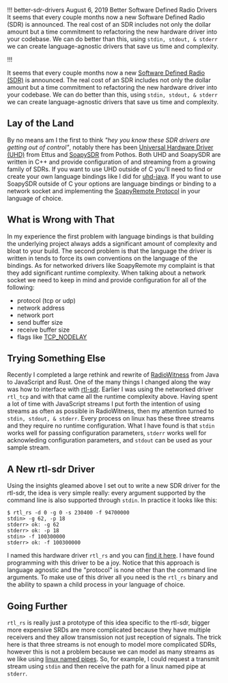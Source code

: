 !!!
better-sdr-drivers
August 6, 2019
Better Software Defined Radio Drivers
It seems that every couple months now a new Software Defined Radio (SDR) is announced. The real cost of an SDR includes not only the dollar amount but a time commitment to refactoring the new hardware driver into your codebase. We can do better than this, using `stdin, stdout, & stderr` we can create language-agnostic drivers that save us time and complexity.
<!--no banner-->
!!!


It seems that every couple months now a new [Software Defined Radio (SDR)](https://en.wikipedia.org/wiki/Software-defined_radio) is announced. The real cost of an SDR includes not only the dollar amount but a time commitment to refactoring the new hardware driver into your codebase. We can do better than this, using `stdin, stdout, & stderr` we can create language-agnostic drivers that save us time and complexity.

## Lay of the Land
By no means am I the first to think *"hey you know these SDR drivers are getting out of control"*, notably there has been [Universal Hardware Driver (UHD)](https://github.com/EttusResearch/uhd) from Ettus and [SoapySDR](https://github.com/pothosware/SoapySDR/wiki) from Pothos. Both UHD and SoapySDR are written in C++ and provide configuration of and streaming from a growing family of SDRs. If you want to use UHD outside of C you'll need to find or create your own language bindings like I did for [uhd-java](https://github.com/rhodey/uhd-java). If you want to use SoapySDR outside of C your options are language bindings or binding to a network socket and implementing the [SoapyRemote Protocol](https://github.com/pothosware/SoapyRemote/wiki) in your language of choice.

## What is Wrong with That
In my experience the first problem with language bindings is that building the underlying project always adds a significant amount of complexity and bloat to your build. The second problem is that the language the driver is written in tends to force its own conventions on the language of the bindings. As for networked drivers like SoapyRemote my complaint is that they add significant runtime complexity. When talking about a network socket we need to keep in mind and provide configuration for all of the following:
  + protocol (tcp or udp)
  + network address
  + network port
  + send buffer size
  + receive buffer size
  + flags like [TCP_NODELAY](https://access.redhat.com/documentation/en-US/Red_Hat_Enterprise_MRG/1.2/html/Realtime_Tuning_Guide/sect-Realtime_Tuning_Guide-Application_Tuning_and_Deployment-TCP_NODELAY_and_Small_Buffer_Writes.html)

## Trying Something Else
Recently I completed a large rethink and rewrite of [RadioWitness](https://github.com/rhodey/radiowitness) from Java to JavaScript and Rust. One of the many things I changed along the way was how to interface with [rtl-sdr](https://sdr.osmocom.org/trac/wiki/rtl-sdr). Earlier I was using the networked driver `rtl_tcp` and with that came all the runtime complexity above. Having spent a lot of time with JavaScript streams I put forth the intention of using streams as often as possible in RadioWitness, then my attention turned to `stdin, stdout, & stderr`. Every process on linux has these three streams and they require no runtime configuration. What I have found is that `stdin` works well for passing configuration parameters, `stderr` works well for acknowleding configuration parameters, and `stdout` can be used as your sample stream.

## A New rtl-sdr Driver
Using the insights gleamed above I set out to write a new SDR driver for the rtl-sdr, the idea is very simple really: every argument supported by the command line is also supported through `stdin`. In practice it looks like this:

```
$ rtl_rs -d 0 -g 0 -s 230400 -f 94700000
stdin> -g 62, -p 18
stderr> ok: -g 62
stderr> ok: -p 18
stdin> -f 100300000
stderr> ok: -f 100300000
```

I named this hardware driver `rtl_rs` and you can [find it here](https://github.com/rhodey/rtl_rs). I have found programming with this driver to be a joy. Notice that this approach is language agnostic and the "protocol" is none other than the command line arguments. To make use of this driver all you need is the `rtl_rs` binary and the ability to spawn a child process in your language of choice.

## Going Further
`rtl_rs` is really just a prototype of this idea specific to the rtl-sdr, bigger more expensive SRDs are more complicated because they have multiple receivers and they allow transmission not just reception of signals. The trick here is that three streams is not enough to model more complicated SDRs, however this is not a problem because we can model as many streams as we like using [linux named pipes](https://www.linuxjournal.com/article/2156). So, for example, I could request a transmit stream using `stdin` and then receive the path for a linux named pipe at `stderr`.

